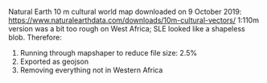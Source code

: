 Natural Earth 10 m cultural world map downloaded on 9 October 2019: https://www.naturalearthdata.com/downloads/10m-cultural-vectors/
1:110m version was a bit too rough on West Africa; SLE looked like a shapeless blob.
Therefore:
1. Running through mapshaper to reduce file size: 2.5%
2. Exported as geojson
3. Removing everything not in Western Africa
